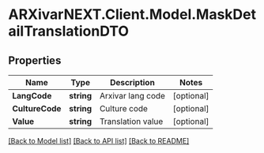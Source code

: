 # ARXivarNEXT.Client.Model.MaskDetailTranslationDTO
## Properties

Name | Type | Description | Notes
------------ | ------------- | ------------- | -------------
**LangCode** | **string** | Arxivar lang code | [optional] 
**CultureCode** | **string** | Culture code | [optional] 
**Value** | **string** | Translation value | [optional] 

[[Back to Model list]](../README.md#documentation-for-models) [[Back to API list]](../README.md#documentation-for-api-endpoints) [[Back to README]](../README.md)

